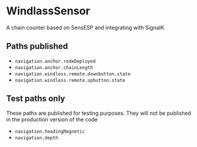 # WindlassSensor
A chain counter based on SensESP and integrating with SignalK

## Paths published

* ``navigation.anchor.rodeDeployed``
* ``navigation.anchor.chainLength``
* ``navigation.windless.remote.downbutton.state``
* ``navigation.windless.remote.upbutton.state``

## Test paths only
These paths are published for testing purposes. They will not be published in the production version of the code

* ``navigation.headingMagnetic``
* ``navigation.depth``
